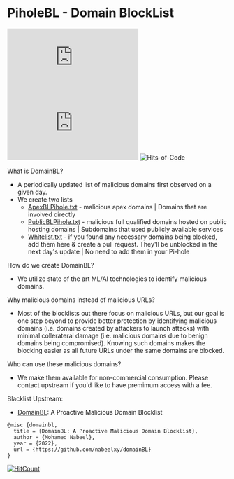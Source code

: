 # PiholeBL - Domain BlockList
![GitHub file size in bytes](https://img.shields.io/github/size/origamiofficial/PiholeBL/ApexBLPihole.txt?label=ApexBLPihole) ![GitHub file size in bytes](https://img.shields.io/github/size/origamiofficial/PiholeBL/PublicBLPihole.txt?label=PublicBLPihole) ![Hits-of-Code](https://hitsofcode.com/github/origamiofficial/piholebl?branch=main)

What is DomainBL?
* A periodically updated list of malicious domains first observed on a given day.
* We create two lists
  * [ApexBLPihole.txt](https://raw.githubusercontent.com/origamiofficial/PiholeBL/main/ApexBLPihole.txt) - malicious apex domains | Domains that are involved directly
  * [PublicBLPihole.txt](https://raw.githubusercontent.com/origamiofficial/PiholeBL/main/PublicBLPihole.txt) - malicious full qualified domains hosted on public hosting domains | Subdomains that used publicly available services
  * [Whitelist.txt](https://github.com/origamiofficial/PiholeBL/blob/main/Whitelist.txt) - if you found any necessary domains being blocked, add them here & create a pull request. They'll be unblocked in the next day's update | No need to add them in your Pi-hole

How do we create DomainBL?
* We utilize state of the art ML/AI technologies to identify malicious domains.

Why malicious domains instead of malicious URLs?
* Most of the blocklists out there focus on malicious URLs, but our goal is one step beyond to provide better protection by identifying malicious domains (i.e. domains created by attackers to launch attacks) with minimal collerateral damage (i.e. malicious domains due to benign domains being compromised). Knowing such domains makes the blocking easier as all future URLs under the same domains are blocked.

Who can use these malicious domains?
* We make them available for non-commercial consumption. Please contact upstream if you'd like to have premimum access with a fee.

Blacklist Upstream:
* [DomainBL](https://github.com/nabeelxy/domainBL): A Proactive Malicious Domain Blocklist

```
@misc {domainbl,
  title = {DomainBL: A Proactive Malicious Domain Blocklist},
  author = {Mohamed Nabeel},
  year = {2022},
  url = {https://github.com/nabeelxy/domainBL}
}
```
[![HitCount](https://hits.dwyl.com/origamiofficial/PiholeBL.svg?style=flat&show=unique)](http://hits.dwyl.com/origamiofficial/PiholeBL)

